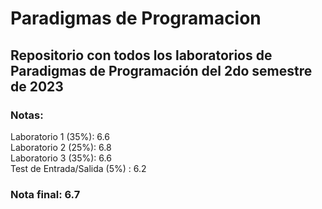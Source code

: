 # Paradigmas de Programacion

## Repositorio con todos los laboratorios de Paradigmas de Programación del 2do semestre de 2023

### Notas:


Laboratorio 1 (35%): 6.6  
Laboratorio 2 (25%): 6.8  
Laboratorio 3 (35%): 6.6  
Test de Entrada/Salida (5%) : 6.2  
### Nota final: 6.7

